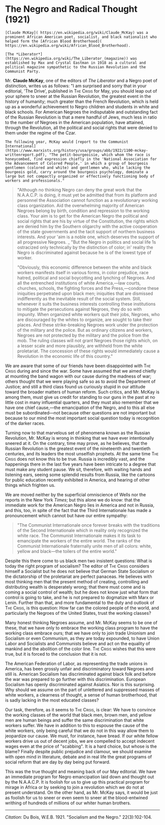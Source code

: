 # The Negro and Radical Thought (1921)

```{margin}
[Claude McKay]( https://en.wikipedia.org/wiki/Claude_McKay) was a prominent African American poet, socialist, and black nationalist who helped form the [African Blood Brotherhood]( https://en.wikipedia.org/wiki/African_Blood_Brotherhood).  

[The *Liberator*](https://en.wikipedia.org/wiki/The_Liberator_(magazine)) was established by Max and Crystal Eastman in 1918 as a cultural and political magazine sympathetic to the Russian Revolution and the Communist Party.

```

Mr. **Claude McKay**, one of the editors of *The Liberator* and a Negro poet of distinction, writes us as follows: "I am surprised and sorry that in your editorial, 'The Drive', published in <span style="font-variant:small-caps;">The Crisis</span> for May, you should leap out of your sphere to sneer at the Russian Revolution, the greatest event in the history of humanity; much greater than the French Revolution, which is held up as a wonderful achievement to Negro children and students in white and black schools. For American Negroes the indisputable and outstanding fact of the Russian Revolution is that a mere handful of Jews, much less in ratio to the number of Negroes in the American population, have attained, through the Revolution, all the political and social rights that were denied to them under the regime of the Czar.

```{margin}
The following year, McKay would [report to the Communist International](https://www.marxists.org/history/usa/groups/abb/1922/1100-mckay-writtenreport.pdf), "The petit-bourgeoisie, which whom the race is honeycombed, find expression chiefly in the 'National Association for the Advancement of Colored People,' in which a group of bourgeois gentlemen (colored and white) and gentlemen who, while lacking the bourgeois gold, carry around the bourgeois psychology, dominate a large but not compactly organized or effectively functioning body of workers and professionals."
```

> "Although no thinking Negro can deny the great work that the N.A.A.C.P. is doing, it must yet be admitted that from its platform and personnel the Association cannot function as a revolutionary working class organization. Aid the overwhelming majority of American Negroes belong by birth, condition and repression to the working class. Your aim is to get for the American Negro the political and social rights that are his by virtue of the Constitution, the rights which are denied him by the Southern oligarchy with the active cooperation of the state governments and the tacit support of northern business interests. And your 'aim is a noble one, which deserves the support of all progressive Negroes. _ "But the Negro in politics and social life 1s ostracized only technically by the distinction of color; in' reality the Negro is discriminated against because he is of the lowest type of worker.
> &nbsp;  
>
> "Obviously, this economic difference between the white and black workers manifests itself in various forms, in color prejudice, race hatred, political and social boycotting and lynching of Negroes. And all the entrenched institutions of white America,—law courts, churches, schools, the fighting forces and the Press,—condone these iniquities perpetrated upon black men; iniquities that are dismissed indifferently as the inevitable result of the social system. Still, whenever it suits the business interests controlling these institutions to mitigate the persecutions against Negroes, they do so with impunity. When organized white workers quit their jobs, Negroes, who are discouraged by the whites to organize, are sought to take their places. And these strike-breaking Negroes work under the protection of the military and the police. But as ordinary citizens and workers, Negroes are not protected by the military and the police from the mob. The ruling classes will not grant Negroes those rights which, on a lesser scale and more plausibly, are withheld from the white proletariat. The concession of these rights would immediately cause a Revolution in the economic life of this country."

We are aware that some of our friends have been disappointed with <span style="font-variant:small-caps;">The Crisis</span> during and since the war. Some have assumed that we aimed chiefly at mounting the band wagon with our cause during the madness of war; others thought that we were playing safe so as to avoid the Department of Justice; and still a third class found us curiously stupid in our attitude toward the broader matters of human reform. Such critics, and Mr. McKay is among them, must give us credit for standing to our guns in the past at no little cost in many influential quarters, and they must also remember that we have one chief cause,—the emancipation of the Negro, and to this all else must be subordinated—not because other questions are not important but because to our mind the most important social question today is recognition of the darker races.

Turning now to that marvelous set of phenomena known as the Russian Revolution, Mr. McKay is wrong in thinking that we have ever intentionally sneered at it. On the contrary, time may prove, as he believes, that the Russian Revolution is the greatest event of the nineteenth and twentieth centuries, and its leaders the most unselfish prophets. At the same time <span style="font-variant:small-caps;">The Crisis</span> does not know this to be true. Russia is incredibly vast, and the happenings there in the last five years have been intricate to a degree that must make any student pause. We sit, therefore, with waiting hands and listening ears, seeing some splendid results from Russia, like the cartoons for public education recently exhibited in America, and hearing of other things which frighten us.

We are moved neither by the superficial omniscience of Wells nor the reports in the New York *Times*; but this alone we do know: that the immediate work for the American Negro lies in America and not in Russia, and this, too, in spite of the fact that the Third Internationale has made a pronouncement which cannot but have our entire sympathy:

> "The Communist Internationale once forever breaks with the traditions of the Second Internationale which in reality only recognized the white race. The Communist Internationale makes it its task to emancipate the workers of the entire world. The ranks of the Communist Internationale fraternally unite men of all colors: white, yellow and black—the toilers of the entire world."

Despite this there come to us black men two insistent questions: What is today the right program of socialism? The editor of <span style="font-variant:small-caps;">The Crisis</span> considers himself a Socialist but he does not believe that German State Socialism or the dictatorship of the proletariat are perfect panaceas. He believes with most thinking men that the present method of creating, controlling and distributing wealth is desperately wrong; that there must come and is coming a social control of wealth; but he does not know just what form that control is going to take, and he is not prepared to dogmatize with Marx or Lenin. Further than that, and more fundamental to the duty and outlook of <span style="font-variant:small-caps;">The Crisis</span>, is this question: How far can the colored people of the world, and particularly the Negroes of the United States, trust the working classes?  

Many honest thinking Negroes assume, and Mr. McKay seems to be one of these, that we have only to embrace the working class program to have the working class embrace ours; that we have only to join trade Unionism and Socialism or even Communism, as they are today expounded, to have Union Labor and Socialists and Communists believe and act on the equality of mankind and the abolition of the color line. <span style="font-variant:small-caps;">The Crisis</span> wishes that this were true, but it is forced to the conclusion that it is not.

The American Federation of Labor, as representing the trade unions in America, has been grossly unfair and discriminatory toward Negroes and still is. American Socialism has discriminated against black folk and before the war was prepared to go further with this discrimination. European Socialism has openly discriminated against Asiatics. Nor is this surprising. Why should we assume on the part of unlettered and suppressed masses of white workers, a clearness of thought, a sense of human brotherhood, that is sadly lacking in the most educated classes?

Our task, therefore, as it seems to <span style="font-variant:small-caps;">The Crisis</span>, is clear: We have to convince the working classes of the world that black men, brown men, and yellow men are human beings and suffer the same discrimination that white workers suffer. We have in addition to this to espouse the cause of the white workers, only being careful that we do not in this way allow them to jeopardize our cause. We must, for instance, have bread. If our white fellow workers drive us out of decent jobs, we are compelled to accept indecent wages even at the price of "scabbing". It is a hard choice, but whose is the blame? Finally despite public prejudice and clamour, we should examine with open mind in literature, debate and in real life the great programs of social reform that are day by day being put forward.

This was the true thought and meaning back of our May editorial. We have an immediate program for Negro emancipation laid down and thought out by the N.A.A.C.P. It is foolish for us to give up this practical program for mirage in Africa or by seeking to join a revolution which we do not at present understand. On the other hand, as Mr. McKay says, it would be just as foolish for us to sneer or even seem to sneer at the blood-entwined writhing of hundreds of millions of our whiter human brothers.

_________________
*Citation:* Du Bois, W.E.B.  1921. "Socialism and the Negro." 22(3):102-104.
